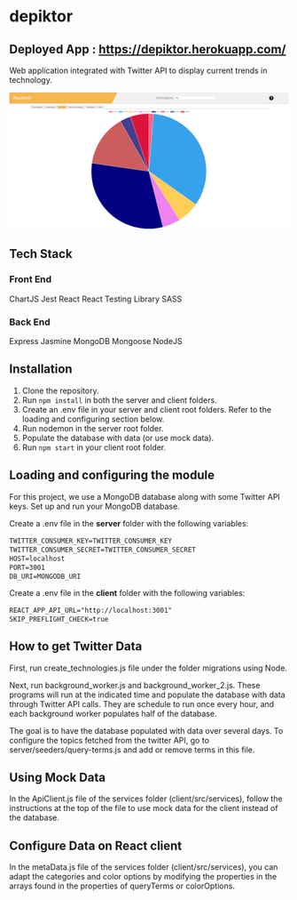 # depiktor

## Deployed App : https://depiktor.herokuapp.com/

Web application integrated with Twitter API to display current trends in technology.

![Alt text](/assets/depiktor.png?raw=true "Optional Title")

## Tech Stack

### Front End

ChartJS
Jest
React
React Testing Library
SASS

### Back End

Express
Jasmine
MongoDB
Mongoose
NodeJS

## Installation

1. Clone the repository.
2. Run `npm install` in both the server and client folders.
3. Create an .env file in your server and client root folders. Refer to the loading and configuring section below.
4. Run nodemon in the server root folder.
5. Populate the database with data (or use mock data).
6. Run `npm start` in your client root folder.

## Loading and configuring the module

For this project, we use a MongoDB database along with some Twitter API keys. Set up and run your MongoDB database.

Create a .env file in the **server** folder with the following variables:

    TWITTER_CONSUMER_KEY=TWITTER_CONSUMER_KEY
    TWITTER_CONSUMER_SECRET=TWITTER_CONSUMER_SECRET
    HOST=localhost
    PORT=3001
    DB_URI=MONGODB_URI

Create a .env file in the **client** folder with the following variables: 

    REACT_APP_API_URL="http://localhost:3001"
    SKIP_PREFLIGHT_CHECK=true

## How to get Twitter Data

First, run create_technologies.js file under the folder migrations using Node.

Next, run background_worker.js and background_worker_2.js. These programs will run at the indicated time and populate the database with data through Twitter API calls. They are schedule to run once every hour, and each background worker populates half of the database.

The goal is to have the database populated with data over several days. To configure the topics fetched from the twitter API, go to server/seeders/query-terms.js and add or remove terms in this file.


## Using Mock Data

In the ApiClient.js file of the services folder (client/src/services), follow the instructions at the top of the file to use mock data for the client instead of the database.

## Configure Data on React client

In the metaData.js file of the services folder (client/src/services), you can adapt the categories and color options by modifying the properties in the arrays found in the properties of queryTerms or colorOptions.